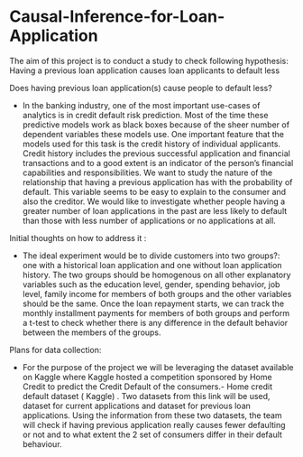 # Causal-Inference-for-Loan-Application
The aim of this project is to conduct a study to check following hypothesis: Having a previous loan application causes loan applicants to default less

Does having previous loan application(s) cause people to default less?

- In the banking industry, one of the most important use-cases of analytics is in credit default risk prediction. Most of the time these predictive models work as black boxes because of the sheer number of dependent variables these models use. One important feature that the models used for this task is the credit history of individual applicants. Credit history includes the previous successful application and financial transactions and to a good extent is an indicator of the person’s financial capabilities and responsibilities. We want to study the nature of the relationship that having a previous application has with the probability of default. This variable seems to be easy to explain to the consumer and also the creditor. We would like to investigate whether people having a greater number of loan applications in the past are less likely to default than those with less number of applications or no applications at all.

Initial thoughts on how to address it :

- The ideal experiment would be to divide customers into two groups?: one with a historical loan application and one without loan application history. The two groups should be homogenous on all other explanatory variables such as the education level, gender, spending behavior, job level, family income for members of both groups and the other variables should be the same. Once the loan repayment starts, we can track the monthly installment payments for members of both groups and perform a t-test to check whether there is any difference in the default behavior between the members of the groups.

Plans for data collection:

- For the purpose of the project we will be leveraging the dataset available on Kaggle where Kaggle hosted a competition sponsored by Home Credit to predict the Credit Default of the consumers.- Home credit default dataset ( Kaggle) . Two datasets from this link will be used, dataset for current applications and dataset for previous loan applications. Using the information from these two datasets, the team will check if having previous application really causes fewer defaulting or not and to what extent the 2 set of consumers differ in their default behaviour.
